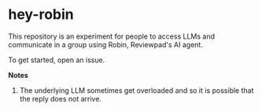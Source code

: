 # hey-robin
This repository is an experiment for people to access LLMs and communicate in a group using Robin, Reviewpad's AI agent.

To get started, open an issue.

**Notes**
1. The underlying LLM sometimes get overloaded and so it is possible that the reply does not arrive.
